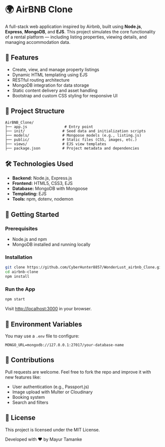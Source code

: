 # 🌍 AirBNB Clone

A full-stack web application inspired by Airbnb, built using **Node.js**, **Express**, **MongoDB**, and **EJS**. This project simulates the core functionality of a rental platform — including listing properties, viewing details, and managing accommodation data.

## 🚀 Features

- Create, view, and manage property listings
- Dynamic HTML templating using EJS
- RESTful routing architecture
- MongoDB integration for data storage
- Static content delivery and asset handling
- Bootstrap and custom CSS styling for responsive UI

## 📂 Project Structure

```
AirBNB_Clone/
├── app.js                 # Entry point
├── init/                 # Seed data and initialization scripts
├── models/               # Mongoose models (e.g., listing.js)
├── public/               # Static files (CSS, images, etc.)
├── views/                # EJS view templates
├── package.json          # Project metadata and dependencies
```

## 🛠️ Technologies Used

- **Backend:** Node.js, Express.js
- **Frontend:** HTML5, CSS3, EJS
- **Database:** MongoDB with Mongoose
- **Templating:** EJS
- **Tools:** npm, dotenv, nodemon

## 🧪 Getting Started

### Prerequisites

- Node.js and npm
- MongoDB installed and running locally

### Installation

```bash
git clone https://github.com/CyberHunter8857/WonderLust_airbnb_Clone.git
cd airbnb-clone
npm install
```

### Run the App

```bash
npm start
```

Visit [http://localhost:3000](http://localhost:3000) in your browser.

## 🔧 Environment Variables

You may use a `.env` file to configure:

```env
MONGO_URL=mongodb://127.0.0.1:27017/your-database-name
```


## 🤝 Contributions

Pull requests are welcome. Feel free to fork the repo and improve it with new features like:

- User authentication (e.g., Passport.js)
- Image upload with Multer or Cloudinary
- Booking system
- Search and filters

## 📜 License

This project is licensed under the MIT License.

Developed with ❤️ by Mayur Tamanke
